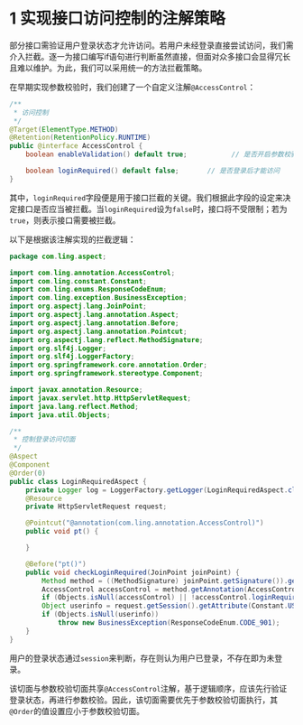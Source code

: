 # 1 实现接口访问控制的注解策略

部分接口需验证用户登录状态才允许访问。若用户未经登录直接尝试访问，我们需介入拦截。逐一为接口编写if语句进行判断虽然直接，但面对众多接口会显得冗长且难以维护。为此，我们可以采用统一的方法拦截策略。

在早期实现参数校验时，我们创建了一个自定义注解`@AccessControl`：

```java
/**
 * 访问控制
 */
@Target(ElementType.METHOD)
@Retention(RetentionPolicy.RUNTIME)
public @interface AccessControl {
    boolean enableValidation() default true;           // 是否开启参数校验

    boolean loginRequired() default false;       // 是否登录后才能访问
}
```

其中，`loginRequired`字段便是用于接口拦截的关键。我们根据此字段的设定来决定接口是否应当被拦截。当`loginRequired`设为`false`时，接口将不受限制；若为`true`，则表示接口需要被拦截。

以下是根据该注解实现的拦截逻辑：

```java
package com.ling.aspect;

import com.ling.annotation.AccessControl;
import com.ling.constant.Constant;
import com.ling.enums.ResponseCodeEnum;
import com.ling.exception.BusinessException;
import org.aspectj.lang.JoinPoint;
import org.aspectj.lang.annotation.Aspect;
import org.aspectj.lang.annotation.Before;
import org.aspectj.lang.annotation.Pointcut;
import org.aspectj.lang.reflect.MethodSignature;
import org.slf4j.Logger;
import org.slf4j.LoggerFactory;
import org.springframework.core.annotation.Order;
import org.springframework.stereotype.Component;

import javax.annotation.Resource;
import javax.servlet.http.HttpServletRequest;
import java.lang.reflect.Method;
import java.util.Objects;

/**
 * 控制登录访问切面
 */
@Aspect
@Component
@Order(0)
public class LoginRequiredAspect {
    private Logger log = LoggerFactory.getLogger(LoginRequiredAspect.class);
    @Resource
    private HttpServletRequest request;

    @Pointcut("@annotation(com.ling.annotation.AccessControl)")
    public void pt() {

    }

    @Before("pt()")
    public void checkLoginRequired(JoinPoint joinPoint) {
        Method method = ((MethodSignature) joinPoint.getSignature()).getMethod();
        AccessControl accessControl = method.getAnnotation(AccessControl.class);
        if (Objects.isNull(accessControl) || !accessControl.loginRequired()) return;
        Object userinfo = request.getSession().getAttribute(Constant.USERINFO_SESSION_KEY);
        if (Objects.isNull(userinfo))
            throw new BusinessException(ResponseCodeEnum.CODE_901);
    }
}
```

用户的登录状态通过`session`来判断，存在则认为用户已登录，不存在即为未登录。

该切面与参数校验切面共享`@AccessControl`注解，基于逻辑顺序，应该先行验证登录状态，再进行参数校验。因此，该切面需要优先于参数校验切面执行，其`@Order`的值设置应小于参数校验切面。